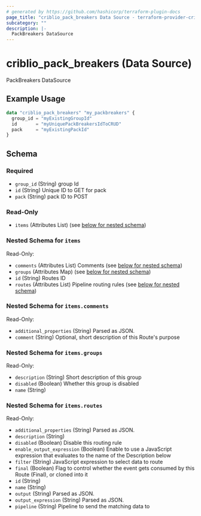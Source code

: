 ```yaml
---
# generated by https://github.com/hashicorp/terraform-plugin-docs
page_title: "criblio_pack_breakers Data Source - terraform-provider-criblio"
subcategory: ""
description: |-
  PackBreakers DataSource
---
```


# criblio_pack_breakers (Data Source)

PackBreakers DataSource

## Example Usage

```terraform
data "criblio_pack_breakers" "my_packbreakers" {
  group_id = "myExistingGroupId"
  id       = "myUniquePackBreakersIdToCRUD"
  pack     = "myExistingPackId"
}
```

<!-- schema generated by tfplugindocs -->
## Schema

### Required

- `group_id` (String) group Id
- `id` (String) Unique ID to GET for pack
- `pack` (String) pack ID to POST

### Read-Only

- `items` (Attributes List) (see [below for nested schema](#nestedatt--items))

<a id="nestedatt--items"></a>
### Nested Schema for `items`

Read-Only:

- `comments` (Attributes List) Comments (see [below for nested schema](#nestedatt--items--comments))
- `groups` (Attributes Map) (see [below for nested schema](#nestedatt--items--groups))
- `id` (String) Routes ID
- `routes` (Attributes List) Pipeline routing rules (see [below for nested schema](#nestedatt--items--routes))

<a id="nestedatt--items--comments"></a>
### Nested Schema for `items.comments`

Read-Only:

- `additional_properties` (String) Parsed as JSON.
- `comment` (String) Optional, short description of this Route's purpose


<a id="nestedatt--items--groups"></a>
### Nested Schema for `items.groups`

Read-Only:

- `description` (String) Short description of this group
- `disabled` (Boolean) Whether this group is disabled
- `name` (String)


<a id="nestedatt--items--routes"></a>
### Nested Schema for `items.routes`

Read-Only:

- `additional_properties` (String) Parsed as JSON.
- `description` (String)
- `disabled` (Boolean) Disable this routing rule
- `enable_output_expression` (Boolean) Enable to use a JavaScript expression that evaluates to the name of the Description below
- `filter` (String) JavaScript expression to select data to route
- `final` (Boolean) Flag to control whether the event gets consumed by this Route (Final), or cloned into it
- `id` (String)
- `name` (String)
- `output` (String) Parsed as JSON.
- `output_expression` (String) Parsed as JSON.
- `pipeline` (String) Pipeline to send the matching data to

